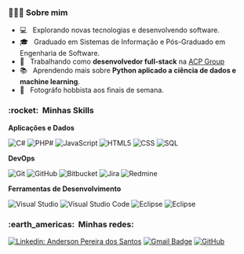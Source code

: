 <h3>👨🏾‍💻 Sobre mim </h3>

- 💻 &nbsp; Explorando novas tecnologias e desenvolvendo software.
- 🎓 &nbsp; Graduado em Sistemas de Informação e Pós-Graduado em Engenharia de Software.
- 💼 &nbsp; Trabalhando como **desenvolvedor full-stack** na <a href="https://www.acpgroup.com.br/">ACP Group</a>
- 📚 &nbsp; Aprendendo mais sobre **Python aplicado a ciência de dados e machine learning**.
- 📸 &nbsp; Fotográfo hobbista aos finais de semana.

<h3> :rocket: &nbsp;Minhas Skills </h3>

**Aplicações e Dados**

  ![C#](https://img.shields.io/badge/C%23-333333?style=flat-square&logo=C%2B%2B&logoColor=fff)
  ![PHP#](https://img.shields.io/badge/PHP-333333?style=flat-square&logo=PHP&logoColor=fff)
  ![JavaScript](https://img.shields.io/badge/-JS-333333?style=flat-square&logo=javascript)
  ![HTML5](https://img.shields.io/badge/-HTML5-333333?style=flat-square&logo=HTML5)
  ![CSS](https://img.shields.io/badge/-CSS-333333?style=flat-square&logo=CSS3&logoColor=1572B6)
  ![SQL](https://img.shields.io/badge/-SQL-333333?style=flat-square&logo=mysql&logoColor=fff)

**DevOps**

  ![Git](https://img.shields.io/badge/-Git-333333?style=flat-square&logo=git)
  ![GitHub](https://img.shields.io/badge/-GitHub-333333?style=flat-square&logo=github)
  ![Bitbucket](https://img.shields.io/badge/-Bitbucket-333333?style=flat-square&logo=bitbucket)
  ![Jira](https://img.shields.io/badge/-Jira-333333?style=flat-square&logo=jira)
  ![Redmine](https://img.shields.io/badge/-Redmine-333333?style=flat-square&logo=redmine)

**Ferramentas de Desenvolvimento**

  ![Visual Studio](https://img.shields.io/badge/-Visual%20Studio-333333?style=flat-square&logo=visual-studio&logoColor=007ACC)
  ![Visual Studio Code](https://img.shields.io/badge/-Visual%20Studio%20Code-333333?style=flat-square&logo=visual-studio-code&logoColor=007ACC)
  ![Eclipse](https://img.shields.io/badge/-Eclipse-333333?style=flat-square&logo=eclipse-ide&logoColor=fff)
  ![Eclipse](https://img.shields.io/badge/-Jupyter-333333?style=flat-square&logo=jupyter)

<h3> :earth_americas: &nbsp;Minhas redes: </h3> 

[![Linkedin: Anderson Pereira dos Santos](https://img.shields.io/badge/-andersonpereirasantos-blue?style=flat-square&logo=Linkedin&logoColor=white&link=andersonpereirasantos)](https://www.linkedin.com/in/andersonpereirasantos/)
[![Gmail Badge](https://img.shields.io/badge/-andersonpersantos@gmail.com-EA4335?style=flat-square&logo=Gmail&logoColor=white&link=mailto:andersonpersantos@gmail.com)](mailto:andersonpersantos@gmail.com)
[![GitHub](https://img.shields.io/github/followers/andersonpereiradossantos?label=Seguir&style=social)](https://github.com/andersonpereiradossantos)
